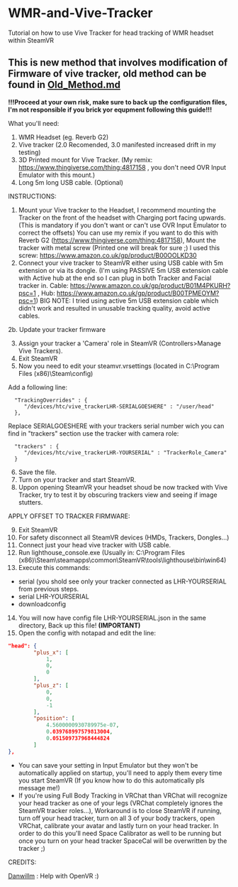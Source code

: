 # WMR-and-Vive-Tracker
Tutorial on how to use Vive Tracker for head tracking of WMR headset within SteamVR

## This is new method that involves modification of Firmware of vive tracker, old method can be found in [Old_Method.md](https://github.com/)
**!!!Proceed at your own risk, make sure to back up the configuration files, I'm not responsible if you brick yor equpment following this guide!!!** 

What you'll need: 
1. WMR Headset (eg. Reverb G2) 
2. Vive tracker (2.0 Recomended, 3.0 manifested increased drift in my testing) 
3. 3D Printed mount for Vive Tracker. (My remix: https://www.thingiverse.com/thing:4817158 , you don't need OVR Input Emulator with this mount.)
4. Long 5m long USB cable. (Optional) 


INSTRUCTIONS:

1. Mount your Vive tracker to the Headset, I recommend mounting the Tracker on the front of the headset with Charging port facing upwards. (This is mandatory if you don't want or can't use OVR Input Emulator to correct the offsets) You can use my remix if you want to do this with Reverb G2 (https://www.thingiverse.com/thing:4817158), Mount the tracker with metal screw (Printed one will break for sure ;) I used this screw: https://www.amazon.co.uk/gp/product/B00OOLKD30
2. Connect your vive tracker to SteamVR either using USB cable with 5m extension or via its dongle. (I'm using PASSIVE 5m USB extension cable with Active hub at the end so I can plug in both Tracker and Facial tracker in. Cable: https://www.amazon.co.uk/gp/product/B01M4PKURH?psc=1 , Hub: https://www.amazon.co.uk/gp/product/B00TPMEOYM?psc=1) BIG NOTE: I tried using active 5m USB extension cable which didn't work and resulted in unusable tracking quality, avoid active cables.

2b. Update your tracker firmware

3.  Assign your tracker a 'Camera' role in SteamVR (Controllers>Manage Vive Trackers). 
4.  Exit SteamVR 
5.  Now you need to edit your steamvr.vrsettings (located in C:\Program Files (x86)\Steam\config)

Add a following line: 

      "TrackingOverrides" : {    
         "/devices/htc/vive_trackerLHR-SERIALGOESHERE" : "/user/head" 
      },
    
    
  Replace SERIALGOESHERE with your trackers serial number wich you can find in "trackers" section use the tracker with camera role:     
      
      "trackers" : {
         "/devices/htc/vive_trackerLHR-YOURSERIAL" : "TrackerRole_Camera"
      }
      
6. Save the file. 
7. Turn on your tracker and start SteamVR.
8. Uppon opening SteamVR your headset shoud be now tracked with Vive Tracker, try to test it by obscuring trackers view and seeing if image stutters. 

APPLY OFFSET TO TRACKER FIRMWARE: 

9. Exit SteamVR
10. For safety disconnect all SteamVR devices (HMDs, Trackers, Dongles...)
11. Connect just your head vive tracker with USB cable.
12. Run lighthouse_console.exe (Usually in: C:\Program Files (x86)\Steam\steamapps\common\SteamVR\tools\lighthouse\bin\win64)
13. Execute this commands: 
* serial (you shold see only your tracker connected as LHR-YOURSERIAL from previous steps.
* serial LHR-YOURSERIAL
* downloadconfig 
14. You will now have config file LHR-YOURSERIAL.json in the same directory, Back up this file! **(IMPORTANT)**
15. Open the config with notapad and edit the line: 
```json
"head": {
        "plus_x": [
            1,
            0,
            0
        ],
        "plus_z": [
            0,
            0,
            -1
        ],
        "position": [
            4.5600000930789975e-07,
            0.039768997579813004,
            0.051509737968444824 
        ]
},
```

* You can save your setting in Input Emulator but they won't be automatically applied on startup, you'll need to apply them every time you start SteamVR (If you know how to do this automatically pls message me!)  
* If you're using Full Body Tracking in VRChat than VRChat will recognize your head tracker as one of your legs (VRChat completely ignores the SteamVR tracker roles...), Workaround is to close SteamVR if running, turn off your head tracker, turn on all 3 of your body trackers, open VRChat, calibrate your avatar and lastly turn on your head tracker. In order to do this you'll need Space Calibrator as well to be running but once you turn on your head tracker SpaceCal will be overwritten by the tracker ;)


CREDITS: 

[Danwillm](https://github.com/danwillm) : Help with OpenVR :)
